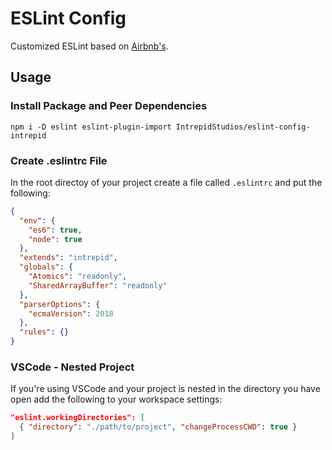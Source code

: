 # ESLint Config
Customized ESLint based on [Airbnb's](https://github.com/airbnb/javascript).

## Usage
### Install Package and Peer Dependencies
`npm i -D eslint eslint-plugin-import IntrepidStudios/eslint-config-intrepid`

### Create .eslintrc File
In the root directoy of your project create a file called `.eslintrc` and put
the following:
```json
{
  "env": {
    "es6": true,
    "node": true
  },
  "extends": "intrepid",
  "globals": {
    "Atomics": "readonly",
    "SharedArrayBuffer": "readonly"
  },
  "parserOptions": {
    "ecmaVersion": 2018
  },
  "rules": {}
}
```

### VSCode - Nested Project
If you're using VSCode and your project is nested in the directory you have open
add the following to your workspace settings:
```json
"eslint.workingDirectories": [
  { "directory": "./path/to/project", "changeProcessCWD": true }
]
```

